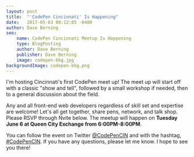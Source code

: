 ```yaml
---
layout: post
title:  "'CodePen Cincinnati' Is Happening"
date:   2017-05-03 00:12:05 -0400
author: Dave Berning
seo:
    name: CodePen Cincinnati Meetup Is Happening
    type: BlogPosting
    author: Dave Berning
    publisher: Dave Berning
    image: codepen-bkg.jpg
backgroundImage: codepen-bkg.png
---
```


I'm hosting Cincinnati's first CodePen meet up! The meet up will start off with a classic "show and tell", followed by a small workshop if needed, then to a general discussion about the field.

Any and all front-end web developers regardless of skill set and expertise are welcome! Let's all get together, share pens, network, and talk shop. Please RSVP through Nvite below. The meetup will happen on __Tuesday June 6 at Queen City Exchange from 6:00PM-8:00PM__.

You can follow the event on Twitter [@CodePenCIN](https://twitter.com/codepencin) and with the hashtag, [#CodePenCIN](https://twitter.com/search?q=%23CodePenCIN&src=typd). If you have any questions, please let me know. I hope to see you there!

<script async src="//widgets.nvite.com/1.6/button.js" data-resource="6qvpwz" data-button-text="RSVP to CodePen Cincinnati"></script>
<br><br>
